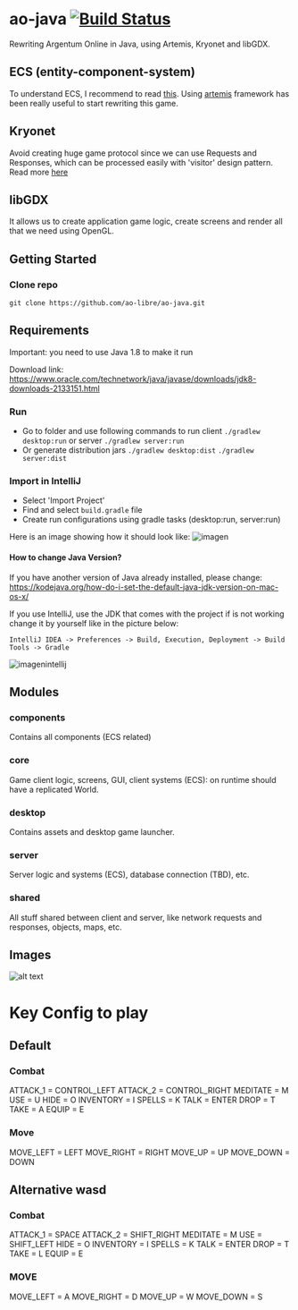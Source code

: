 # ao-java [![Build Status](https://travis-ci.org/ao-libre/ao-java.svg?branch=master)](https://travis-ci.org/ao-libre/ao-java)
Rewriting Argentum Online in Java, using Artemis, Kryonet and libGDX.

## ECS (entity-component-system)
To understand ECS, I recommend to read [this](https://github.com/junkdog/artemis-odb/wiki/Introduction-to-Entity-Systems).
Using [artemis](https://github.com/junkdog/artemis-odb) framework has been really useful to start rewriting this game.

## Kryonet
Avoid creating huge game protocol since we can use Requests and Responses, which can be processed easily with 'visitor' design pattern. 
Read more [here](https://github.com/EsotericSoftware/kryonet)

## libGDX
It allows us to create application game logic, create screens and render all that we need using OpenGL.

## Getting Started
### Clone repo
```
git clone https://github.com/ao-libre/ao-java.git
```
## Requirements

Important: you need to use Java 1.8 to make it run

Download link: https://www.oracle.com/technetwork/java/javase/downloads/jdk8-downloads-2133151.html

### Run
* Go to folder and use following commands to run client ```./gradlew desktop:run``` or server ```./gradlew server:run```
* Or generate distribution jars ``` ./gradlew desktop:dist ``` ``` ./gradlew server:dist ```

### Import in IntelliJ
* Select 'Import Project'
* Find and select ```build.gradle``` file
* Create run configurations using gradle tasks (desktop:run, server:run)

Here is an image showing how it should look like:
![imagen](https://media.discordapp.net/attachments/573645939663699988/585399360037322777/Screen_Shot_2019-06-04_at_9.25.56_PM.png)


#### How to change Java Version?
If you have another version of Java already installed, please change: 
https://kodejava.org/how-do-i-set-the-default-java-jdk-version-on-mac-os-x/

If you use IntelliJ, use the JDK that comes with the project if is not working change it by yourself like in the picture below:

`IntelliJ IDEA -> Preferences -> Build, Execution, Deployment -> Build Tools -> Gradle `

![imagenintellij](https://media.discordapp.net/attachments/519531620064296971/543934316233883669/Screen_Shot_2019-02-10_at_12.20.01_PM.png)


## Modules

### components
Contains all components (ECS related) 
### core
Game client logic, screens, GUI, client systems (ECS): on runtime should have a replicated World.
### desktop
Contains assets and desktop game launcher.
### server
Server logic and systems (ECS), database connection (TBD), etc.
### shared
All stuff shared between client and server, like network requests and responses, objects, maps, etc.

## Images 
![alt text](https://github.com/guidotamb/ao-java/blob/master/src/main/resources/readme-example.png)

# Key Config to play
## Default

### Combat
ATTACK_1 = CONTROL_LEFT
ATTACK_2 = CONTROL_RIGHT
MEDITATE = M
USE = U
HIDE = O
INVENTORY = I
SPELLS = K
TALK = ENTER
DROP = T
TAKE = A
EQUIP = E

### Move
MOVE_LEFT = LEFT
MOVE_RIGHT = RIGHT
MOVE_UP = UP
MOVE_DOWN = DOWN

## Alternative wasd
### Combat
ATTACK_1 = SPACE
ATTACK_2 = SHIFT_RIGHT
MEDITATE = M
USE = SHIFT_LEFT
HIDE = O
INVENTORY = I
SPELLS = K
TALK = ENTER
DROP = T
TAKE = L
EQUIP = E
### MOVE
MOVE_LEFT = A
MOVE_RIGHT = D
MOVE_UP = W
MOVE_DOWN = S
